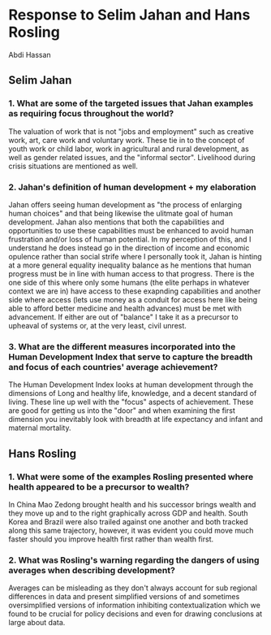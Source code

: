 # Response to Selim Jahan and Hans Rosling

Abdi Hassan

## Selim Jahan

### 1. What are some of the targeted issues that Jahan examples as requiring  focus throughout the world?

  The valuation of work that is not "jobs and employment" such as creative work, art, care work and voluntary work. These tie in to the concept of youth work or child labor, work in agricultural and rural development, as well as gender related issues, and the "informal sector". Livelihood during crisis situations are mentioned as well.
  
### 2. Jahan's definition of human development + my elaboration

  Jahan offers seeing human development as "the process of enlarging human choices" and that being likewise the ulitmate goal of human development. Jahan also mentions that both the capabilities and opportunities to use these capabilities must be enhanced to avoid human frustration and/or loss of human potential. In my perception of this, and I understand he does instead go in the direction of income and economic opulence rather than social strife where I personally took it, Jahan is hinting at a more general equality inequality balance as he mentions that human progress must be in line with human access to that progress. There is the one side of this where only some humans (the elite perhaps in whatever context we are in) have access to these exapnding capabilities and another side where access (lets use money as a conduit for access here like being able to afford better medicine and health advances) must be met with advancement. If either are out of "balance" I take it as a precursor to upheaval of systems or, at the very least, civil unrest.
  
### 3. What are the different measures incorporated into the Human Development Index that serve to capture the breadth and focus of each countries' average achievement?

  The Human Development Index looks at human development through the dimensions of Long and healthy life, knowledge, and a decent standard of living. These line up well with the "focus" aspects of achievement. These are good for getting us into the "door" and when examining the first dimension you inevitably look with breadth at life expectancy and infant and maternal mortality.
  
## Hans Rosling

### 1. What were some of the examples Rosling presented where health appeared to be a precursor to wealth?
  
  In China Mao Zedong brought health and his successor brings wealth and they move up and to the right graphically across GDP and health. South Korea and Brazil were also trailed against one another and both tracked along this same trajectory, however, it was evident you could move much faster should you improve health first rather than wealth first.
  
### 2. What was Rosling's warning regarding the dangers of using averages when describing development?
 
 Averages can be misleading as they don't always account for sub regional differences in data and present simplified versions of and sometimes oversimplified versions of information inhibiting contextualization which we found to be crucial for policy decisions and even for drawing conclusions at large about data.
